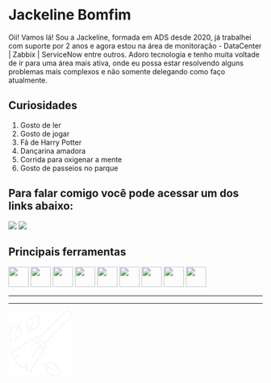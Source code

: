 # Jackeline Bomfim

Oii! Vamos lá!
Sou a Jackeline, formada em ADS desde 2020, já trabalhei com suporte por 2 anos e agora estou na área de monitoração - DataCenter | Zabbix | ServiceNow entre outros.
Adoro tecnologia e tenho muita voltade de ir para uma área mais ativa, onde eu possa estar resolvendo alguns problemas mais complexos e não somente delegando como faço atualmente.

## Curiosidades

1. Gosto de ler
2. Gosto de jogar
3. Fã de Harry Potter
4. Dançarina amadora
5. Corrida para oxigenar a mente
6. Gosto de passeios no parque

## Para falar comigo você pode acessar um dos links abaixo:

<a href="https://www.linkedin.com/in/jacke-bomfim" target="_blank"><img src="https://img.shields.io/badge/-LinkedIn-%230077B5?style=for-the-badge&logo=linkedin&logoColor=fff" target="_blank"></a>  <a href="https://github.com/Jackeline-Bomfim" target="_blank"><img src="https://img.shields.io/badge/-Github-%23000000?style=for-the-badge&logo=github&logoColor=fff" target="_blank"></a>

 ## Principais ferramentas

 <img src="https://cdn.jsdelivr.net/gh/devicons/devicon/icons/git/git-original.svg" width="40" height="40"/> <img src="https://cdn.jsdelivr.net/gh/devicons/devicon/icons/java/java-original-wordmark.svg" width="40" height="40" /> <img src="https://cdn.jsdelivr.net/gh/devicons/devicon/icons/mysql/mysql-original-wordmark.svg"  width="40" height="40"/> <img src="https://cdn.jsdelivr.net/gh/devicons/devicon/icons/angularjs/angularjs-original.svg" width="40" height="40" /> <img src="https://cdn.jsdelivr.net/gh/devicons/devicon/icons/javascript/javascript-original.svg"  width="40" height="40"/> <img src="https://cdn.jsdelivr.net/gh/devicons/devicon/icons/jira/jira-original-wordmark.svg" width="40" height="40"/> <img src="https://cdn.jsdelivr.net/gh/devicons/devicon/icons/spring/spring-original.svg" width="40" height="40"/> <img src="https://cdn.jsdelivr.net/gh/devicons/devicon/icons/html5/html5-original-wordmark.svg" width="40" height="40"/> <img src="https://cdn.jsdelivr.net/gh/devicons/devicon/icons/css3/css3-original-wordmark.svg" width="40" height="40"/>

______________________________
_________________________

![](/utils/cards/broom%20(3).png)